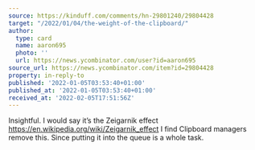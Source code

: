 ```yaml
---
source: https://kinduff.com/comments/hn-29801240/29804428
target: "/2022/01/04/the-weight-of-the-clipboard/"
author:
  type: card
  name: aaron695
  photo: ''
  url: https://news.ycombinator.com/user?id=aaron695
source_url: https://news.ycombinator.com/item?id=29804428
property: in-reply-to
published: '2022-01-05T03:53:40+01:00'
published_at: '2022-01-05T03:53:40+01:00'
received_at: '2022-02-05T17:51:56Z'
---
```


Insightful.
I would say it’s the Zeigarnik effect
https://en.wikipedia.org/wiki/Zeigarnik_effect
I find Clipboard managers remove this. Since putting it into the queue is a whole task.